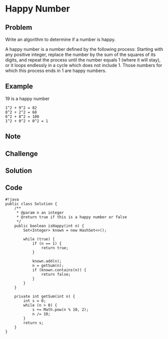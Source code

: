 Happy Number
===


Problem
-------

Write an algorithm to determine if a number is happy.

A happy number is a number defined by the following process: Starting with any positive integer, replace the number by the sum of the squares of its digits, and repeat the process until the number equals 1 (where it will stay), or it loops endlessly in a cycle which does not include 1. Those numbers for which this process ends in 1 are happy numbers.

Example
-------

19 is a happy number

    1^2 + 9^2 = 82
    8^2 + 2^2 = 68
    6^2 + 8^2 = 100
    1^2 + 0^2 + 0^2 = 1

Note
---------

Challenge
---------

Solution
--------

Code
----

    #!java
    public class Solution {
        /**
         * @param n an integer
         * @return true if this is a happy number or false
         */
        public boolean isHappy(int n) {
            Set<Integer> known = new HashSet<>();
            
            while (true) {
                if (n == 1) {
                    return true;
                }
                
                known.add(n);
                n = getSum(n);
                if (known.contains(n)) {
                    return false;
                }
            }
        }
        
        private int getSum(int n) {
            int s = 0;
            while (n > 0) {
                s += Math.pow(n % 10, 2);
                n /= 10;
            }
            return s;
        }
    }